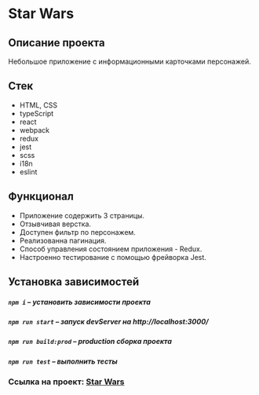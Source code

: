 # Star Wars

## Описание проекта
Небольшое приложение с информационными карточками персонажей.

##  Стек
- HTML, CSS
- typeScript
- react
- webpack
- redux
- jest
- scss
- i18n
- eslint

## Функционал
- Приложение содержить 3 страницы.
- Отзывчивая верстка.
- Доступен фильтр по персонажем.
- Реализованна пагинация.
- Cпособ управления состоянием приложения - Redux.
- Настроенно тестирование с помощью фрейворка Jest.

##  Установка зависимостей

##### `npm i` – установить зависимости проекта

##### `npm run start` – запуск devServer на http://localhost:3000/

##### `npm run build:prod` – production сборка проекта

##### `npm run test` – выполнить тесты

### Ссылка на проект: [Star Wars](glebzhdanov.github.io/Star_Wars/)



